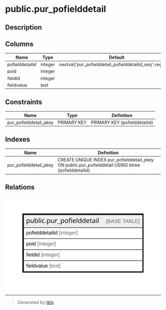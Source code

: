 # public.pur_pofielddetail

## Description

## Columns

| Name | Type | Default | Nullable | Children | Parents | Comment |
| ---- | ---- | ------- | -------- | -------- | ------- | ------- |
| pofielddetailid | integer | nextval('pur_pofielddetail_pofielddetailid_seq'::regclass) | false |  |  |  |
| poid | integer |  | true |  |  |  |
| fieldid | integer |  | true |  |  |  |
| fieldvalue | text |  | true |  |  |  |

## Constraints

| Name | Type | Definition |
| ---- | ---- | ---------- |
| pur_pofielddetail_pkey | PRIMARY KEY | PRIMARY KEY (pofielddetailid) |

## Indexes

| Name | Definition |
| ---- | ---------- |
| pur_pofielddetail_pkey | CREATE UNIQUE INDEX pur_pofielddetail_pkey ON public.pur_pofielddetail USING btree (pofielddetailid) |

## Relations

![er](public.pur_pofielddetail.svg)

---

> Generated by [tbls](https://github.com/k1LoW/tbls)
